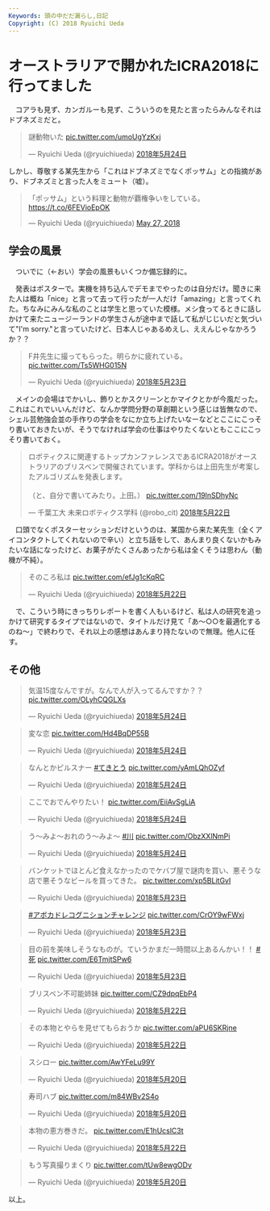 ```yaml
---
Keywords: 頭の中だだ漏らし,日記
Copyright: (C) 2018 Ryuichi Ueda
---
```


# オーストラリアで開かれたICRA2018に行ってました

　コアラも見ず、カンガルーも見ず、こういうのを見たと言ったらみんなそれはドブネズミだと。

<blockquote class="twitter-tweet" data-lang="ja"><p lang="ja" dir="ltr">謎動物いた <a href="https://t.co/umoUgYzKxj">pic.twitter.com/umoUgYzKxj</a></p>&mdash; Ryuichi Ueda (@ryuichiueda) <a href="https://twitter.com/ryuichiueda/status/999626566161256448?ref_src=twsrc%5Etfw">2018年5月24日</a></blockquote>
<script async src="https://platform.twitter.com/widgets.js" charset="utf-8"></script>

しかし、尊敬する某先生から「これはドブネズミでなくポッサム」との指摘があり、ドブネズミと言った人をミュート（嘘）。

<blockquote class="twitter-tweet" data-partner="tweetdeck"><p lang="ja" dir="ltr">「ポッサム」という料理と動物が覇権争いをしている。<a href="https://t.co/6FEVioEpOK">https://t.co/6FEVioEpOK</a></p>&mdash; Ryuichi Ueda (@ryuichiueda) <a href="https://twitter.com/ryuichiueda/status/1000641562810896385?ref_src=twsrc%5Etfw">May 27, 2018</a></blockquote>

## 学会の風景

　ついでに（←おい）学会の風景もいくつか備忘録的に。

　発表はポスターで。実機を持ち込んでデモまでやったのは自分だけ。聞きに来た人は概ね「nice」と言って去って行ったが一人だけ「amazing」と言ってくれた。ちなみにみんな私のことは学生と思っていた模様。メシ食ってるときに話しかけて来たニュージーランドの学生さんが途中まで話して私がじじいだと気づいて"I'm sorry."と言っていたけど、日本人じゃあるめえし、ええんじゃなかろうか？？

<blockquote class="twitter-tweet" data-lang="ja"><p lang="ja" dir="ltr">F井先生に撮ってもらった。明らかに疲れている。 <a href="https://t.co/Ts5WHG015N">pic.twitter.com/Ts5WHG015N</a></p>&mdash; Ryuichi Ueda (@ryuichiueda) <a href="https://twitter.com/ryuichiueda/status/999145150738657282?ref_src=twsrc%5Etfw">2018年5月23日</a></blockquote>

　メインの会場はでかいし、飾りとかスクリーンとかマイクとかが今風だった。これはこれでいいんだけど、なんか学問分野の草創期という感じは皆無なので、シェル芸勉強会並の手作りの学会をなにか立ち上げたいなーなどとここにこっそり書いておきたいが、そうでなければ学会の仕事はやりたくないともここにこっそり書いておく。

<blockquote class="twitter-tweet" data-lang="ja"><p lang="ja" dir="ltr">ロボティクスに関連するトップカンファレンスであるICRA2018がオーストラリアのブリスベンで開催されています。学科からは上田先生が考案したアルゴリズムを発表します。<br><br>（と、自分で書いてみたり。上田。） <a href="https://t.co/19lnSDhyNc">pic.twitter.com/19lnSDhyNc</a></p>&mdash; 千葉工大 未来ロボティクス学科 (@robo_cit) <a href="https://twitter.com/robo_cit/status/998792164200005632?ref_src=twsrc%5Etfw">2018年5月22日</a></blockquote>

　口頭でなくポスターセッションだけというのは、某国から来た某先生（全くアイコンタクトしてくれないので辛い）と立ち話をして、あんまり良くないかもみたいな話になったけど、お菓子がたくさんあったから私は全くそうは思わん（動機が不純）。

<blockquote class="twitter-tweet" data-lang="ja"><p lang="ja" dir="ltr">そのころ私は <a href="https://t.co/efJg1cKqRC">pic.twitter.com/efJg1cKqRC</a></p>&mdash; Ryuichi Ueda (@ryuichiueda) <a href="https://twitter.com/ryuichiueda/status/998734379760340992?ref_src=twsrc%5Etfw">2018年5月22日</a></blockquote>


　で、こういう時にきっちりレポートを書く人もいるけど、私は人の研究を追っかけて研究するタイプではないので、タイトルだけ見て「あ〜○○を最適化するのね〜」で終わりで、それ以上の感想はあんまり持たないので無理。他人に任す。

## その他

<blockquote class="twitter-tweet" data-lang="ja"><p lang="ja" dir="ltr">気温15度なんですが。なんで人が入ってるんですか？？ <a href="https://t.co/OLyhCQGLXs">pic.twitter.com/OLyhCQGLXs</a></p>&mdash; Ryuichi Ueda (@ryuichiueda) <a href="https://twitter.com/ryuichiueda/status/999624901374853122?ref_src=twsrc%5Etfw">2018年5月24日</a></blockquote>

<blockquote class="twitter-tweet" data-lang="ja"><p lang="ja" dir="ltr">変な恋 <a href="https://t.co/Hd4BqDP55B">pic.twitter.com/Hd4BqDP55B</a></p>&mdash; Ryuichi Ueda (@ryuichiueda) <a href="https://twitter.com/ryuichiueda/status/999613572891033600?ref_src=twsrc%5Etfw">2018年5月24日</a></blockquote>

<blockquote class="twitter-tweet" data-lang="ja"><p lang="ja" dir="ltr">なんとかピルスナー <a href="https://twitter.com/hashtag/%E3%81%A6%E3%81%8D%E3%81%A8%E3%81%86?src=hash&amp;ref_src=twsrc%5Etfw">#てきとう</a> <a href="https://t.co/yAmLQhOZyf">pic.twitter.com/yAmLQhOZyf</a></p>&mdash; Ryuichi Ueda (@ryuichiueda) <a href="https://twitter.com/ryuichiueda/status/999611159358595074?ref_src=twsrc%5Etfw">2018年5月24日</a></blockquote>

<blockquote class="twitter-tweet" data-lang="ja"><p lang="ja" dir="ltr">ここでおでんやりたい！ <a href="https://t.co/EiiAvSgLiA">pic.twitter.com/EiiAvSgLiA</a></p>&mdash; Ryuichi Ueda (@ryuichiueda) <a href="https://twitter.com/ryuichiueda/status/999608714368696320?ref_src=twsrc%5Etfw">2018年5月24日</a></blockquote>

<blockquote class="twitter-tweet" data-lang="ja"><p lang="ja" dir="ltr">う〜みよ〜おれのう〜みよ〜 <a href="https://twitter.com/hashtag/%E5%B7%9D?src=hash&amp;ref_src=twsrc%5Etfw">#川</a> <a href="https://t.co/ObzXXlNmPi">pic.twitter.com/ObzXXlNmPi</a></p>&mdash; Ryuichi Ueda (@ryuichiueda) <a href="https://twitter.com/ryuichiueda/status/999541016213389312?ref_src=twsrc%5Etfw">2018年5月24日</a></blockquote>

<blockquote class="twitter-tweet" data-lang="ja"><p lang="ja" dir="ltr">バンケットでほとんど食えなかったのでケバブ屋で謎肉を買い、悪そうな店で悪そうなビールを買ってきた。 <a href="https://t.co/xp5BLitGvI">pic.twitter.com/xp5BLitGvI</a></p>&mdash; Ryuichi Ueda (@ryuichiueda) <a href="https://twitter.com/ryuichiueda/status/999252404863356928?ref_src=twsrc%5Etfw">2018年5月23日</a></blockquote>

<blockquote class="twitter-tweet" data-lang="ja"><p lang="und" dir="ltr"><a href="https://twitter.com/hashtag/%E3%82%A2%E3%83%9C%E3%82%AB%E3%83%89%E3%83%AC%E3%82%B3%E3%82%B0%E3%83%8B%E3%82%B7%E3%83%A7%E3%83%B3%E3%83%81%E3%83%A3%E3%83%AC%E3%83%B3%E3%82%B8?src=hash&amp;ref_src=twsrc%5Etfw">#アボカドレコグニションチャレンジ</a> <a href="https://t.co/CrOY9wFWxj">pic.twitter.com/CrOY9wFWxj</a></p>&mdash; Ryuichi Ueda (@ryuichiueda) <a href="https://twitter.com/ryuichiueda/status/999147763047657472?ref_src=twsrc%5Etfw">2018年5月23日</a></blockquote>

<blockquote class="twitter-tweet" data-lang="ja"><p lang="ja" dir="ltr">目の前を美味しそうなものが。ていうかまだ一時間以上あるんかい！！ <a href="https://twitter.com/hashtag/%E6%AD%BB?src=hash&amp;ref_src=twsrc%5Etfw">#死</a> <a href="https://t.co/E6TmjtSPw6">pic.twitter.com/E6TmjtSPw6</a></p>&mdash; Ryuichi Ueda (@ryuichiueda) <a href="https://twitter.com/ryuichiueda/status/999103630157365248?ref_src=twsrc%5Etfw">2018年5月23日</a></blockquote>


<blockquote class="twitter-tweet" data-lang="ja"><p lang="ja" dir="ltr">ブリスベン不可能姉妹 <a href="https://t.co/CZ9dpqEbP4">pic.twitter.com/CZ9dpqEbP4</a></p>&mdash; Ryuichi Ueda (@ryuichiueda) <a href="https://twitter.com/ryuichiueda/status/998859949550723072?ref_src=twsrc%5Etfw">2018年5月22日</a></blockquote>

<blockquote class="twitter-tweet" data-lang="ja"><p lang="ja" dir="ltr">その本物とやらを見せてもらおうか <a href="https://t.co/aPU6SKRjne">pic.twitter.com/aPU6SKRjne</a></p>&mdash; Ryuichi Ueda (@ryuichiueda) <a href="https://twitter.com/ryuichiueda/status/998851427760947200?ref_src=twsrc%5Etfw">2018年5月22日</a></blockquote>

<blockquote class="twitter-tweet" data-lang="ja"><p lang="ja" dir="ltr">スシロー <a href="https://t.co/AwYFeLu99Y">pic.twitter.com/AwYFeLu99Y</a></p>&mdash; Ryuichi Ueda (@ryuichiueda) <a href="https://twitter.com/ryuichiueda/status/998312767474958337?ref_src=twsrc%5Etfw">2018年5月20日</a></blockquote>

<blockquote class="twitter-tweet" data-lang="ja"><p lang="ja" dir="ltr">寿司ハブ <a href="https://t.co/m84WBv2S4o">pic.twitter.com/m84WBv2S4o</a></p>&mdash; Ryuichi Ueda (@ryuichiueda) <a href="https://twitter.com/ryuichiueda/status/998312906717450240?ref_src=twsrc%5Etfw">2018年5月20日</a></blockquote>



<blockquote class="twitter-tweet" data-lang="ja"><p lang="ja" dir="ltr">本物の恵方巻きだ。 <a href="https://t.co/E1hUcslC3t">pic.twitter.com/E1hUcslC3t</a></p>&mdash; Ryuichi Ueda (@ryuichiueda) <a href="https://twitter.com/ryuichiueda/status/998854265954172928?ref_src=twsrc%5Etfw">2018年5月22日</a></blockquote>


<blockquote class="twitter-tweet" data-lang="ja"><p lang="ja" dir="ltr">もう写真撮りまくり <a href="https://t.co/tUw8ewgODv">pic.twitter.com/tUw8ewgODv</a></p>&mdash; Ryuichi Ueda (@ryuichiueda) <a href="https://twitter.com/ryuichiueda/status/998312646251134977?ref_src=twsrc%5Etfw">2018年5月20日</a></blockquote>

以上。
